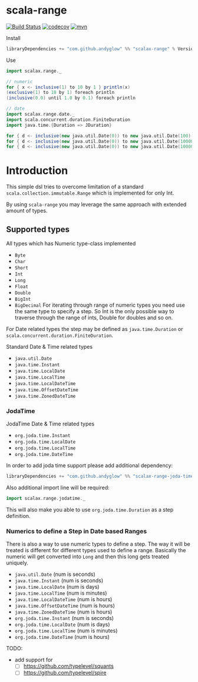 # scala-range
[![Build Status](https://cloud.drone.io/api/badges/andyglow/scala-range/status.svg)](https://cloud.drone.io/andyglow/scala-range)
[![codecov](https://codecov.io/gh/andyglow/scala-range/branch/master/graph/badge.svg?token=3674BUQYDA)](https://codecov.io/gh/andyglow/scala-range)
[![mvn](https://img.shields.io/badge/dynamic/json.svg?label=mvn&query=%24.response.docs%5B0%5D.latestVersion&url=https%3A%2F%2Fsearch.maven.org%2Fsolrsearch%2Fselect%3Fq%3Dscalax-range_2.13%26start%3D0%26rows%3D1)](https://search.maven.org/artifact/com.github.andyglow/scalax-range_2.13/)

Install
```scala
libraryDependencies += "com.github.andyglow" %% "scalax-range" % Version
```

Use
```scala
import scalax.range._

// numeric
for { x <- inclusive(1) to 10 by 1 } println(x)
(exclusive(1) to 10 by 1) foreach println
(inclusive(0.0) until 1.0 by 0.1) foreach println

// date
import scalax.range.date._
import scala.concurrent.duration.FiniteDuration
import java.time.{Duration => JDuration}

for { d <- inclusive(new java.util.Date(0)) to new java.util.Date(100) by 1 } println(x)
for { d <- inclusive(new java.util.Date(0)) to new java.util.Date(1000000) by 1.second } println(x)
for { d <- inclusive(new java.util.Date(0)) to new java.util.Date(1000000) by JDuration.ofSeconds(1) } println(x)
```

# Introduction
This simple dsl tries to overcome limitation of a standard `scala.collection.immutable.Range` which is implemented for only Int.

By using `scala-range` you may leverage the same approach with extended amount of types.

## Supported types

All types which has Numeric type-class implemented
- `Byte`
- `Char`
- `Short`
- `Int`
- `Long`
- `Float`
- `Double`
- `BigInt`
- `BigDecimal`
For iterating through range of numeric types you need use the same type to specify a step. 
So Int is the only possible way to traverse through the range of ints, Double for doubles and so on.

For Date related types the step may be defined as `java.time.Duration` 
or `scala.concurrent.duration.FiniteDuration`.   
 
Standard Date & Time related types
- `java.util.Date`
- `java.time.Instant`
- `java.time.LocalDate`
- `java.time.LocalTime`
- `java.time.LocalDateTime`
- `java.time.OffsetDateTime`
- `java.time.ZonedDateTime`

### JodaTime
JodaTime Date & Time related types
- `org.joda.time.Instant`
- `org.joda.time.LocalDate`
- `org.joda.time.LocalTime`
- `org.joda.time.DateTime`

In order to add joda time support please add additional dependency:
```scala
libraryDependencies += "com.github.andyglow" %% "scalax-range-joda-time" % Version
```
Also additional import line will be required:
```scala
import scalax.range.jodatime._
```
This will also make you able to use `org.joda.time.Duration` as a step definition.

### Numerics to define a Step in Date based Ranges
There is also a way to use numeric types to define a step.
The way it will be treated is different for different types used to define a range. 
Basically the numeric will get converted into `Long` and then this long gets treated uniquely.

- `java.util.Date` (num is seconds)
- `java.time.Instant` (num is seconds)
- `java.time.LocalDate` (num is days)
- `java.time.LocalTime` (num is minutes)
- `java.time.LocalDateTime` (num is hours)
- `java.time.OffsetDateTime` (num is hours)
- `java.time.ZonedDateTime` (num is hours)
- `org.joda.time.Instant` (num is seconds)
- `org.joda.time.LocalDate` (num is days)
- `org.joda.time.LocalTime` (num is minutes)
- `org.joda.time.DateTime` (num is hours)

TODO:
- add support for
  - [ ] https://github.com/typelevel/squants
  - [ ] https://github.com/typelevel/spire